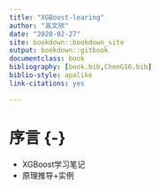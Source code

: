 ```yaml
--- 
title: "XGBoost-learing"
author: "高文欣"
date: "2020-02-27"
site: bookdown::bookdown_site
output: bookdown::gitbook
documentclass: book
bibliography: [book.bib,ChenG16.bib]
biblio-style: apalike
link-citations: yes

---
```


# 序言 {-}


- XGBoost学习笔记
- 原理推导+实例

